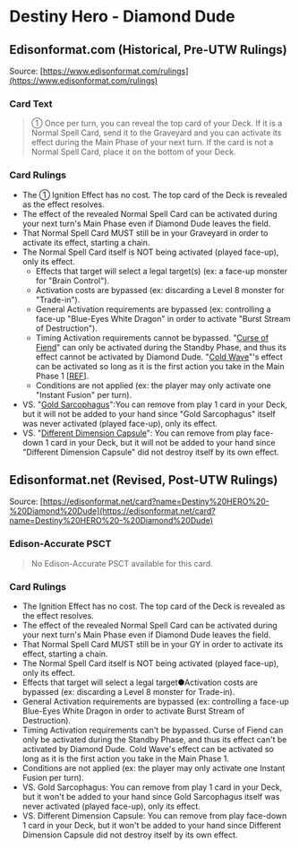 # Destiny Hero - Diamond Dude

## Edisonformat.com (Historical, Pre-UTW Rulings)

Source: [https://www.edisonformat.com/rulings](https://www.edisonformat.com/rulings)

### Card Text

> ① Once per turn, you can reveal the top card of your Deck. If it is a Normal Spell Card, send it to the Graveyard and you can activate its effect during the Main Phase of your next turn. If the card is not a Normal Spell Card, place it on the bottom of your Deck.

### Card Rulings

*   The ① Ignition Effect has no cost. The top card of the Deck is revealed as the effect resolves.
*   The effect of the revealed Normal Spell Card can be activated during your next turn's Main Phase even if Diamond Dude leaves the field.
*   That Normal Spell Card MUST still be in your Graveyard in order to activate its effect, starting a chain.
*   The Normal Spell Card itself is NOT being activated (played face-up), only its effect.
    *   Effects that target will select a legal target(s) (ex: a face-up monster for "Brain Control").
    *   Activation costs are bypassed (ex: discarding a Level 8 monster for "Trade-in").
    *   General Activation requirements are bypassed (ex: controlling a face-up "Blue-Eyes White Dragon" in order to activate "Burst Stream of Destruction").
    *   Timing Activation requirements cannot be bypassed. "[Curse of Fiend](https://yugipedia.com/wiki/Card_Rulings:Curse_of_Fiend#Previously_Official_Rulings)" can only be activated during the Standby Phase, and thus its effect cannot be activated by Diamond Dude. "[Cold Wave](https://yugipedia.com/wiki/Cold_Wave)"'s effect can be activated so long as it is the first action you take in the Main Phase 1 \[[REF](https://www.pojo.biz/board/showthread.php?t=411261)\].
    *   Conditions are not applied (ex: the player may only activate one "Instant Fusion" per turn).
*   VS. "[Gold Sarcophagus](https://yugipedia.com/wiki/Gold_Sarcophagus)":You can remove from play 1 card in your Deck, but it will not be added to your hand since "Gold Sarcophagus" itself was never activated (played face-up), only its effect.
*   VS. "[Different Dimension Capsule](https://yugipedia.com/wiki/Different_Dimension_Capsule)": You can remove from play face-down 1 card in your Deck, but it will not be added to your hand since "Different Dimension Capsule" did not destroy itself by its own effect.

## Edisonformat.net (Revised, Post-UTW Rulings)

Source: [https://edisonformat.net/card?name=Destiny%20HERO%20-%20Diamond%20Dude](https://edisonformat.net/card?name=Destiny%20HERO%20-%20Diamond%20Dude)

### Edison-Accurate PSCT

> No Edison-Accurate PSCT available for this card.

### Card Rulings

*   The Ignition Effect has no cost. The top card of the Deck is revealed as the effect resolves.
*   The effect of the revealed Normal Spell Card can be activated during your next turn's Main Phase even if Diamond Dude leaves the field.
*   That Normal Spell Card MUST still be in your GY in order to activate its effect, starting a chain.
*   The Normal Spell Card itself is NOT being activated (played face-up), only its effect.
*   Effects that target will select a legal target●Activation costs are bypassed (ex: discarding a Level 8 monster for Trade-in).
*   General Activation requirements are bypassed (ex: controlling a face-up Blue-Eyes White Dragon in order to activate Burst Stream of Destruction).
*   Timing Activation requirements can't be bypassed. Curse of Fiend can only be activated during the Standby Phase, and thus its effect can't be activated by Diamond Dude. Cold Wave's effect can be activated so long as it is the first action you take in the Main Phase 1.
*   Conditions are not applied (ex: the player may only activate one Instant Fusion per turn).
*   VS. Gold Sarcophagus: You can remove from play 1 card in your Deck, but it won't be added to your hand since Gold Sarcophagus itself was never activated (played face-up), only its effect.
*   VS. Different Dimension Capsule: You can remove from play face-down 1 card in your Deck, but it won't be added to your hand since Different Dimension Capsule did not destroy itself by its own effect.
            